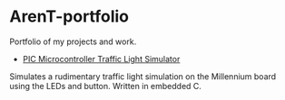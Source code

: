 # ArenT-portfolio

Portfolio of my projects and work.

- [PIC Microcontroller Traffic Light Simulator](./PIC-traffic-light)

Simulates a rudimentary traffic light simulation on the Millennium board using the LEDs and button. Written in embedded C.
